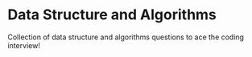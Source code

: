 # Data Structure and Algorithms
Collection of data structure and algorithms questions to ace the coding interview!
